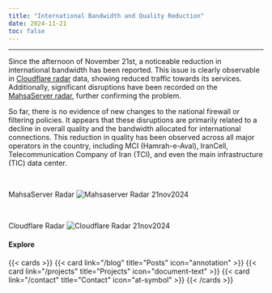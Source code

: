```yaml
---
title: "International Bandwidth and Quality Reduction"
date: 2024-11-21
toc: false
---
```

---

Since the afternoon of November 21st, a noticeable reduction in international bandwidth has been reported. This issue is clearly observable in [Cloudflare radar](https://radar.cloudflare.com/ir?dateStart=2024-11-14&dateEnd=2024-11-22) data, showing reduced traffic towards its services. Additionally, significant disruptions have been recorded on the [MahsaServer radar](https://mahsaserver.com/radar), further confirming the problem.

So far, there is no evidence of new changes to the national firewall or filtering policies. It appears that these disruptions are primarily related to a decline in overall quality and the bandwidth allocated for international connections. This reduction in quality has been observed across all major operators in the country, including MCI (Hamrah-e-Aval), IranCell, Telecommunication Company of Iran (TCI), and even the main infrastructure (TIC) data center.

<br>

MahsaServer Radar
![Mahsaserver Radar 21nov2024](https://github.com/user-attachments/assets/229274ef-2118-4490-8b74-17ec7ae0dc32)

<br>

Cloudflare Radar
![Cloudflare Radar 21nov2024](https://github.com/user-attachments/assets/84f415da-5163-475e-84d0-40dea732fb0e)


#### Explore
{{< cards >}}
  {{< card link="/blog" title="Posts" icon="annotation" >}}
  {{< card link="/projects" title="Projects" icon="document-text" >}}
  {{< card link="/contact" title="Contact" icon="at-symbol" >}}
{{< /cards >}}
